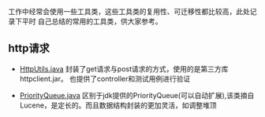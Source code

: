 工作中经常会使用一些工具类，这些工具类的复用性、可迁移性都比较高，此处记录下平时
自己总结的常用的工具类，供大家参考。

## http请求
- [HttpUtils.java](https://github.com/gsonkeno/util-training/blob/master/src/main/java/com/gsonkeno/utiltraining/utils/HttpUtils.java)
封装了get请求与post请求的方式，使用的是第三方库httpclient.jar。
也提供了controller和测试用例进行验证

- [PriorityQueue.java](https://github.com/gsonkeno/util-training/blob/master/src/main/java/com/gsonkeno/utiltraining/utils/PriorityQueue.java)
区别于jdk提供的PriorityQueue(可以自动扩展),该类摘自Lucene，是定长的。而且数据结构封装的更加灵活，如调整堆顶